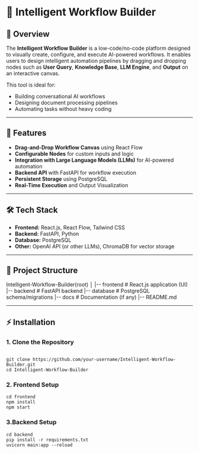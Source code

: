 # 🧠 Intelligent Workflow Builder

## 📌 Overview
The **Intelligent Workflow Builder** is a low-code/no-code platform designed to visually create, configure, and execute AI-powered workflows. It enables users to design intelligent automation pipelines by dragging and dropping nodes such as **User Query**, **Knowledge Base**, **LLM Engine**, and **Output** on an interactive canvas.

This tool is ideal for:
- Building conversational AI workflows  
- Designing document processing pipelines  
- Automating tasks without heavy coding  

---

## 🚀 Features
- **Drag-and-Drop Workflow Canvas** using React Flow  
- **Configurable Nodes** for custom inputs and logic  
- **Integration with Large Language Models (LLMs)** for AI-powered automation  
- **Backend API** with FastAPI for workflow execution  
- **Persistent Storage** using PostgreSQL  
- **Real-Time Execution** and Output Visualization  

---

## 🛠 Tech Stack
- **Frontend:** React.js, React Flow, Tailwind CSS  
- **Backend:** FastAPI, Python  
- **Database:** PostgreSQL  
- **Other:** OpenAI API (or other LLMs), ChromaDB for vector storage  

---

## 📂 Project Structure


 Intelligent-Workflow-Builder(root)
 │
 |-- frontend         # React.js application (UI)
 |-- backend          # FastAPI backend
 |-- database         # PostgreSQL schema/migrations
 |-- docs             # Documentation (if any)
 |-- README.md



---

## ⚡ Installation

### 1. Clone the Repository
```

git clone https://github.com/your-username/Intelligent-Workflow-Builder.git
cd Intelligent-Workflow-Builder
```

### 2. Frontend Setup

```
cd frontend
npm install
npm start
```


### 3.Backend Setup

```
cd backend
pip install -r requirements.txt
uvicorn main:app --reload
```
